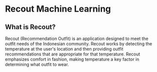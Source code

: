 # Recout Machine Learning
## What is Recout?
Recout (Recommendation Outfit) is an application designed to meet the outfit needs of the Indonesian community. Recout works by detecting the temperature at the user's location and then providing outfit recommendations that are appropriate for that temperature. Recout emphasizes comfort in fashion, making temperature a key factor in determining what outfit to wear.
